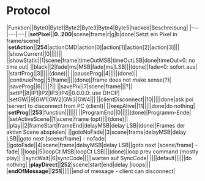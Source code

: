 # Protocol


|Funktion||Byte0|Byte1|Byte2|Byte3|Byte4|Byte5|hacked|Beschreibung|
|---|---|---|
|**setPixel**||**0..200**|scene|frame|r|g|b|done|Setzt ein Pixel in frame/scene|
|**setAction**||**254**|actionCMD|action[0]|action[1]|action[2]|action[3]|||
||showCurrent||0|||||||
||showStatic||1|scene|frame|timeOutMSB|timeOutLSB|done|timeOut=0: no time out|
||black||2|fade[ms]MSB|fade[ms]LSB|||(done)|fade=0: sofort aus|
||startProg||3|||||(done)||
||pauseProg||4|||||(done)||
||continueProg||5|frame||||(done)|frame does not make sense(?)|
||saveProg||6|||||?||
||savePix||7|scene|frame|||?||
||setIP||8|IP1|IP2|IP3|IP4||0.0.0.0: use DHCP|
||setGW||9|GW1|GW2|GW3|GW4|||
||clientDisconnect||10|||||done|ask poi (server) to disconnect from PC (client)|
||keepAlive||11|||||done|do nothing|
|**setProg**||**253**|function|||||||
||ProgramEnd||0|||||(done)|Programm-Ende|
||setActiveScene||1|scene|frame (opt)|||(done)||
||play||2|frameStart|frameEnd|delayMSB|delay LSB|(done)|Frames der aktivn Scene abspielen|
||gotoNoFade||3|scene|frame|delayMSB|delay LSB||goto next [scene/frame] - nofade|
||gotoFade||4|scene|frame|delayMSB|delay LSB||goto next [scene/frame] - fade|
||loop||5|loopCt MSB|loopCt LSB|||(done)|loop prev command (mostly play)|
||syncWait||6|syncCode|||||warten auf SyncCode|
||||default||||||do nothing|
|**playDirect**||**252**|scene|start|end|delay |loops|||
|**endOfMessage**||**251**|||||||end of message  - client can disconnect|
